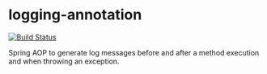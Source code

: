 logging-annotation
==================

[![Build Status](https://travis-ci.org/frnd/logging-annotation.svg?branch=master)](https://travis-ci.org/frnd/logging-annotation)

Spring AOP to generate log messages before and after a method execution and when throwing an exception.
